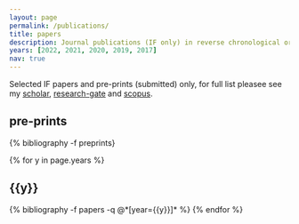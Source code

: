```yaml
---
layout: page
permalink: /publications/
title: papers
description: Journal publications (IF only) in reverse chronological order starting with pre-prints.
years: [2022, 2021, 2020, 2019, 2017]
nav: true
---
```


Selected IF papers and pre-prints (submitted) only, for full list pleasee see my [scholar](https://scholar.google.pl/citations?user=z3bOMUAAAAAJ), [research-gate](https://www.researchgate.net/profile/Rafal-Kucharski-2) and [scopus](https://www.scopus.com/authid/detail.uri?authorId=57014903600).

<h2 class="pre-prints">pre-prints</h2>
  {% bibliography -f preprints}

{% for y in page.years %}
  <h2 class="year">{{y}}</h2>
  {% bibliography -f papers -q @*[year={{y}}]* %}
{% endfor %}



